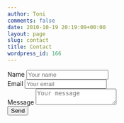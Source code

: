 ```yaml
---
author: Toni
comments: false
date: 2010-10-19 20:19:09+00:00
layout: page
slug: contact
title: Contact
wordpress_id: 166
---
```


<form action="//formspree.io/toni@data-intuitive.com"
      method="POST">
  <div class="row">
    <div class="large-12 columns">
      <label>Name
        <input type="text" name="name" placeholder="Your name" />
      </label>
    </div>
  </div>
  <div class="row">
    <div class="large-12 columns">
      <label>Email
        <input type="text" name="email" placeholder="Your email" />
      </label>
    </div>
  </div>
    <div class="row">
        <div class="large-12 columns">
            <label>Message
                <textarea name="message" placeholder="Your message"></textarea>
            </label>
        </div>
    </div>
    <div class="row">
        <div class="large-12 columns">
            <input type="submit" value="Send" class="button">
        </div>
    </div>
</form>
